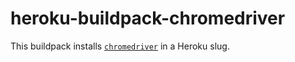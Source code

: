 # heroku-buildpack-chromedriver

This buildpack installs
[`chromedriver`](https://sites.google.com/a/chromium.org/chromedriver/)
in a Heroku slug.

